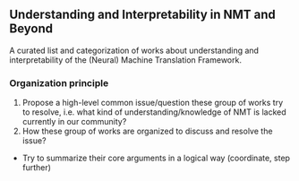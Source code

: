 ## Understanding and Interpretability in NMT and Beyond

A curated list and categorization of works about understanding and interpretability of the (Neural) Machine Translation Framework.

### Organization principle

1. Propose a high-level common issue/question these group of works try to resolve, i.e. what kind of understanding/knowledge of NMT is lacked currently in our community?
2. How these group of works are organized to discuss and resolve the issue?
  - Try to summarize their core arguments in a logical way (coordinate, step further)
